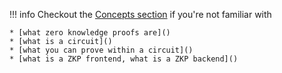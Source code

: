 !!! info
    Checkout the [Concepts section](../../Concepts/Overview.md) if you're not familiar with

    * [what zero knowledge proofs are]()
    * [what is a circuit]()
    * [what you can prove within a circuit]()
    * [what is a ZKP frontend, what is a ZKP backend]()
